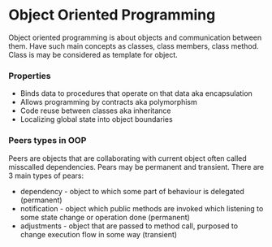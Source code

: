 # Object Oriented Programming

Object oriented programming is about objects and communication between them. Have such main concepts as classes, 
class members, class method. Class is may be considered as template for object.

### Properties 
* Binds data to procedures that operate on that data aka encapsulation
* Allows programming by contracts aka polymorphism 
* Code reuse between classes aka inheritance
* Localizing global state into object boundaries

### Peers types in OOP
Peers are objects that are collaborating with current object often called misscalled dependencies.
Pears may be permanent and transient. 
There are 3 main types of pears:
* dependency - object to which some part of behaviour is delegated (permanent)
* notification - object which public methods are invoked which listening to some state change or operation done 
(permanent)
* adjustments - object that are passed to method call, purposed to change execution flow in some way (transient)

